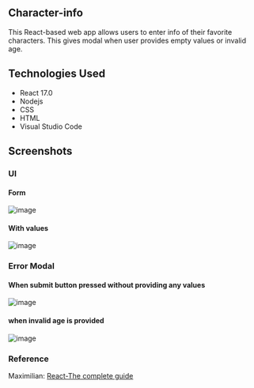 ## Character-info
This React-based web app allows users to enter info of their favorite characters. This gives modal when user provides empty values or invalid age.

## Technologies Used
- React 17.0
- Nodejs
- CSS
- HTML
- Visual Studio Code

## Screenshots

### UI
#### Form
![image](https://user-images.githubusercontent.com/18711592/153645896-37c78608-4ea8-431e-8f20-2827ed76fb61.png)
#### With values
![image](https://user-images.githubusercontent.com/18711592/153646089-12754b06-7455-4511-b3b9-255bdc29ba57.png)

### Error Modal
#### When submit button pressed without providing any values
![image](https://user-images.githubusercontent.com/18711592/153646549-6ef74695-7535-40e8-b9d0-9b7b3fd9c026.png)
#### when invalid age is provided
![image](https://user-images.githubusercontent.com/18711592/153646784-ccb8c6a3-faea-4920-9314-59de9e0f459e.png)

### Reference
Maximilian: [React-The complete guide](https://www.udemy.com/course/react-the-complete-guide-incl-redux/?utm_source=adwords&utm_medium=udemyads&utm_campaign=React_v.PROF_la.EN_cc.US_ti.7450&utm_content=deal4584&utm_term=_._ag_79286082406_._ad_532133511517_._kw__._de_c_._dm__._pl__._ti_dsa-774930034049_._li_9020213_._pd__._&matchtype=&gclid=Cj0KCQiAi9mPBhCJARIsAHchl1y-OchcaHvNhZC_mfx88QmtaIutuOPSMwhB_oFiB8uDyOOobPbaAAwaAom7EALw_wcB)
